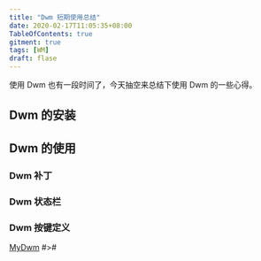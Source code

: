 ```yaml
---
title: "Dwm 短期使用总结"
date: 2020-02-17T11:05:35+08:00
TableOfContents: true
gitment: true
tags: [WM]
draft: flase
---
```


使用 Dwm 也有一段时间了，今天抽空来总结下使用 Dwm 的一些心得。

## Dwm 的安装

## Dwm 的使用

### Dwm 补丁

### Dwm 状态栏

### Dwm 按键定义
[MyDwm](https://github.com/thaoeu/dwm/blob/master/ReadMe.md)
#>#
